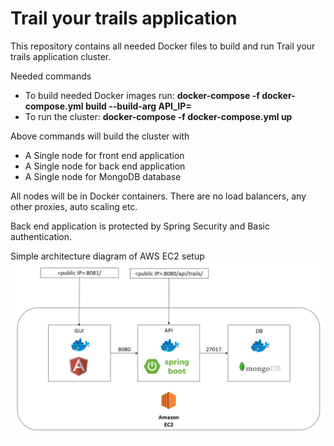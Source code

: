 # Trail your trails application

This repository contains all needed Docker files to build and run Trail your trails application cluster.

Needed commands
- To build needed Docker images run: 	**docker-compose -f docker-compose.yml build --build-arg API_IP=<YOUR SERVER IP ADDRESS>**
- To run the cluster: **docker-compose -f docker-compose.yml up**
 
Above commands will build the cluster with
- A Single node for front end application
- A Single node for back end application
- A Single node for MongoDB database

All nodes will be in Docker containers. There are no load balancers, any other proxies, auto scaling etc.

Back end application is protected by Spring Security and Basic authentication.

Simple architecture diagram of AWS EC2 setup
![AWS EC2 setup](./Docker-setup.PNG)